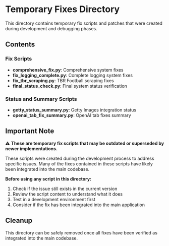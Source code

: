 # Temporary Fixes Directory

This directory contains temporary fix scripts and patches that were created during development and debugging phases.

## Contents

### Fix Scripts
- **comprehensive_fix.py**: Comprehensive system fixes
- **fix_logging_complete.py**: Complete logging system fixes
- **fix_tbr_scraping.py**: TBR Football scraping fixes
- **final_status_check.py**: Final system status verification

### Status and Summary Scripts
- **getty_status_summary.py**: Getty Images integration status
- **openai_tab_fix_summary.py**: OpenAI tab fixes summary

## Important Note

⚠️ **These are temporary fix scripts that may be outdated or superseded by newer implementations.**

These scripts were created during the development process to address specific issues. Many of the fixes contained in these scripts have likely been integrated into the main codebase. 

**Before using any script in this directory:**
1. Check if the issue still exists in the current version
2. Review the script content to understand what it does
3. Test in a development environment first
4. Consider if the fix has been integrated into the main application

## Cleanup

This directory can be safely removed once all fixes have been verified as integrated into the main codebase.